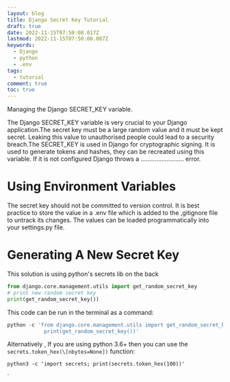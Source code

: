 ```yaml
---
layout: blog
title: Django Secret Key Tutorial
draft: true
date: 2022-11-15T07:50:08.017Z
lastmod: 2022-11-15T07:50:08.087Z
keywords:
  - Django
  - python
  - .env
tags:
  - tutorial
comment: true
toc: true
---
```

M﻿anaging the Django SECRET_KEY variable.

<!--more-->

T﻿he Django SECRET_KEY variable is very crucial to your Django application.The secret key must be a large random value and it must be kept secret. Leaking this value to unauthorised people could lead to a security breach.The SECRET_KEY is used in Django for cryptographic signing. It is used to generate tokens and hashes, they can be recreated using this variable. If it is not configured Django throws a ......................... error.

# U﻿sing Environment Variables

T﻿he secret key should not be committed to version control. It is best practice to store the value in a .env file which is added to the ,gitignore file to untrack its changes. The values can be loaded programmatically into your settings.py file. 

# G﻿enerating A New Secret Key

This solution is using python's secrets lib on the back

```python
from django.core.management.utils import get_random_secret_key
# print new random secret key
print(get_random_secret_key())
```

This code can be run in the terminal as a command:

```python
python -c 'from django.core.management.utils import get_random_secret_key; \
            print(get_random_secret_key())'
```

Alternatively , If you are using python 3.6+ then you can use the `secrets.token_hex(\[nbytes=None])` function:

```
python3 -c 'import secrets; print(secrets.token_hex(100))'
```

`